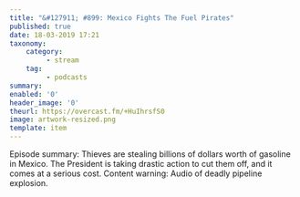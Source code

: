 ```yaml
---
title: "&#127911; #899: Mexico Fights The Fuel Pirates"
published: true
date: 18-03-2019 17:21
taxonomy:
    category:
         - stream
    tag:
         - podcasts
summary:
enabled: '0'
header_image: '0'
theurl: https://overcast.fm/+HuIhrsfS0
image: artwork-resized.png
template: item
---
```

 
Episode summary: Thieves are stealing billions of dollars worth of gasoline in Mexico. The President is taking drastic action to cut them off, and it comes at a serious cost. Content warning: Audio of deadly pipeline explosion.
